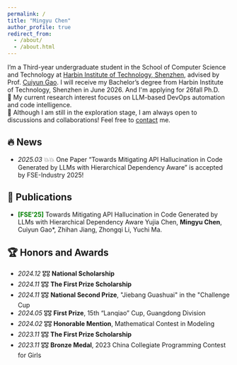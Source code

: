 ```yaml
---
permalink: /
title: "Mingyu Chen"
author_profile: true
redirect_from: 
  - /about/
  - /about.html
---
```


<div margin-bottom: -5px;">
  I’m a Third-year undergraduate student in the School of Computer Science and Technology at <a href="http://cs.hitsz.edu.cn/">Harbin Institute of Technology, Shenzhen</a>, advised by Prof. <a href="https://cuiyungao.github.io/">Cuiyun Gao</a>. I will receive my Bachelor’s degree from Harbin Institute of Technology, Shenzhen in June 2026. And I'm applying for 26fall Ph.D.
</div>

<div margin-bottom: -5px;">
  🧠 My current research interest focuses on LLM-based DevOps automation and code intelligence.
</div>

<div justify;">
  📮 Although I am still in the exploration stage, I am always open to discussions and collaborations! Feel free to <a href="mailto:mingyuchen8248@gmail.com">contact</a> me.
</div>

## 🔥 News

- *2025.03* 💥💥 One Paper “Towards Mitigating API Hallucination in Code Generated by LLMs with Hierarchical Dependency Aware” is accepted by FSE-Industry 2025!

📝 Publications 
------

* **<span style="color: green;">[FSE’25]</span>** Towards Mitigating API Hallucination in Code Generated by LLMs with Hierarchical Dependency Aware
  Yujia Chen, **Mingyu Chen**, Cuiyun Gao*, Zhihan Jiang, Zhongqi Li, Yuchi Ma.

🏆 Honors and Awards 
------

* *2024.12* 🎖️🎖️ **National Scholarship**
* *2024.11* 🎖️🎖️ **The First Prize Scholarship**
* *2024.11* 🎖️🎖️ **National Second Prize**,  "Jiebang Guashuai" in the "Challenge Cup
* *2024.05* 🎖️🎖️ **First Prize**, 15th “Lanqiao” Cup, Guangdong Division
* *2024.02* 🎖️🎖️ **Honorable Mention**, Mathematical Contest in Modeling
* *2023.11* 🎖️🎖️ **The First Prize Scholarship**
* *2023.11* 🎖️🎖️ **Bronze Medal**, 2023 China Collegiate Programming Contest for Girls

